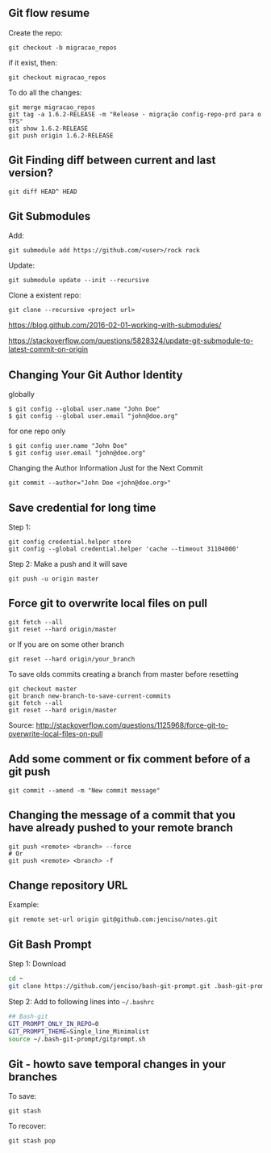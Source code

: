 ## Git flow resume

Create the repo:

    git checkout -b migracao_repos

if it exist, then:

    git checkout migracao_repos

To do all the changes:

    git merge migracao_repos
    git tag -a 1.6.2-RELEASE -m "Release - migração config-repo-prd para o TFS"
    git show 1.6.2-RELEASE
    git push origin 1.6.2-RELEASE


## Git Finding diff between current and last version?

```
git diff HEAD^ HEAD
```

## Git Submodules 

Add:

    git submodule add https://github.com/<user>/rock rock

Update:

    git submodule update --init --recursive

Clone a existent repo:

    git clone --recursive <project url>
  
https://blog.github.com/2016-02-01-working-with-submodules/

https://stackoverflow.com/questions/5828324/update-git-submodule-to-latest-commit-on-origin


## Changing Your Git Author Identity

globally
```
$ git config --global user.name "John Doe"
$ git config --global user.email "john@doe.org"
```
for one repo only
```
$ git config user.name "John Doe"
$ git config user.email "john@doe.org"
```
Changing the Author Information Just for the Next Commit
```
git commit --author="John Doe <john@doe.org>"
```

## Save credential for long time
Step 1: 
```
git config credential.helper store
git config --global credential.helper 'cache --timeout 31104000'
```
Step 2: Make a push and it will save
```
git push -u origin master
```
## Force git to overwrite local files on pull
```
git fetch --all
git reset --hard origin/master
```
or If you are on some other branch
```
git reset --hard origin/your_branch
```
To save olds commits creating a branch from master before resetting
```
git checkout master
git branch new-branch-to-save-current-commits
git fetch --all
git reset --hard origin/master
```
Source: http://stackoverflow.com/questions/1125968/force-git-to-overwrite-local-files-on-pull

## Add some comment or fix comment before of a git push 
```
git commit --amend -m "New commit message"
```

## Changing the message of a commit that you have already pushed to your remote branch
```
git push <remote> <branch> --force
# Or
git push <remote> <branch> -f
```

## Change repository URL

Example:
```
git remote set-url origin git@github.com:jenciso/notes.git
```

## Git Bash Prompt

Step 1: Download

```sh
cd ~
git clone https://github.com/jenciso/bash-git-prompt.git .bash-git-prompt --depth=1
```

Step 2: Add to following lines into `~/.bashrc`

```sh
## Bash-git
GIT_PROMPT_ONLY_IN_REPO=0
GIT_PROMPT_THEME=Single_line_Minimalist
source ~/.bash-git-prompt/gitprompt.sh
```

## Git - howto save temporal changes in your branches

To save:
```
git stash
```
To recover:
```
git stash pop
``` 

